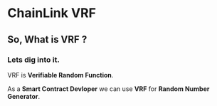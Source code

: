 # ChainLink VRF

## So, What is VRF ?

### Lets dig into it.

VRF is **Verifiable Random Function**.

As a **Smart Contract Devloper** we can use **VRF** for **Random Number Generator**.
